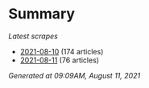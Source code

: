 # Summary
*Latest scrapes*
* [2021-08-10](https://github.com/nuuuwan/news_lk/blob/data/news_lk.2021-08-10.json) (174 articles)
* [2021-08-11](https://github.com/nuuuwan/news_lk/blob/data/news_lk.2021-08-11.json) (76 articles)

*Generated at 09:09AM, August 11, 2021*